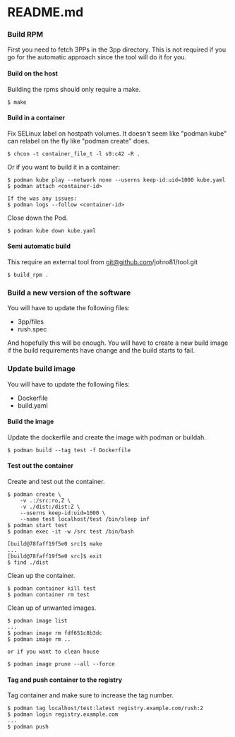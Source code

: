 README.md
=========


### Build RPM ###

First you need to fetch 3PPs in the 3pp directory.
This is not required if you go for the automatic approach since the tool will
do it for you.


#### Build on the host ####

Building the rpms should only require a make.

    $ make


#### Build in a container ####

Fix SELinux label on hostpath volumes. It doesn't seem like "podman kube" can
relabel on the fly like "podman create" does.

    $ chcon -t container_file_t -l s0:c42 -R .

Or if you want to build it in a container:

    $ podman kube play --network none --userns keep-id:uid=1000 kube.yaml
    $ podman attach <container-id>

    If the was any issues:
    $ podman logs --follow <container-id>

Close down the Pod.

    $ podman kube down kube.yaml


#### Semi automatic build ####

This require an external tool from git@github.com/johro81/tool.git

    $ build_rpm .


### Build a new version of the software ###

You will have to update the following files:

* 3pp/files
* rush.spec

And hopefully this will be enough. You will have to create a new build image
if the build requirements have change and the build starts to fail.


### Update build image ###

You will have to update the following files:

* Dockerfile
* build.yaml


#### Build the image ####

Update the dockerfile and create the image with podman or buildah.

    $ podman build --tag test -f Dockerfile


#### Test out the container ####

Create and test out the container.

    $ podman create \
        -v .:/src:ro,Z \
        -v ./dist:/dist:Z \
        --userns keep-id:uid=1000 \
        --name test localhost/test /bin/sleep inf
    $ podman start test
    $ podman exec -it -w /src test /bin/bash

    [build@78faff19f5e0 src]$ make
    ...
    [build@78faff19f5e0 src]$ exit
    $ find ./dist

Clean up the container.

    $ podman container kill test
    $ podman container rm test

Clean up of unwanted images.

    $ podman image list
    ...
    $ podman image rm fdf651c8b3dc
    $ podman image rm ..

    or if you want to clean house

    $ podman image prune --all --force


#### Tag and push container to the registry ####

Tag container and make sure to increase the tag number.

    $ podman tag localhost/test:latest registry.example.com/rush:2
    $ podman login registry.example.com
    ...
    $ podman push
